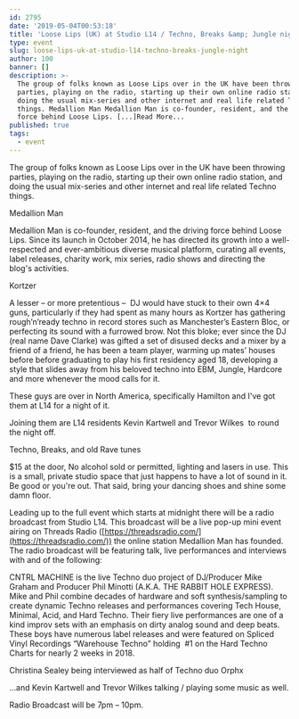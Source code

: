 ```yaml
---
id: 2795
date: '2019-05-04T00:53:18'
title: 'Loose Lips (UK) at Studio L14 / Techno, Breaks &amp; Jungle night - Loose Lips'
type: event
slug: loose-lips-uk-at-studio-l14-techno-breaks-jungle-night
author: 100
banner: []
description: >-
  The group of folks known as Loose Lips over in the UK have been throwing
  parties, playing on the radio, starting up their own online radio station, and
  doing the usual mix-series and other internet and real life related Techno
  things. Medallion Man Medallion Man is co-founder, resident, and the driving
  force behind Loose Lips. [...]Read More...
published: true
tags:
  - event
---
```

The group of folks known as Loose Lips over in the UK have been throwing parties, playing on the radio, starting up their own online radio station, and doing the usual mix-series and other internet and real life related Techno things.

Medallion Man

Medallion Man is co-founder, resident, and the driving force behind Loose Lips. Since its launch in October 2014, he has directed its growth into a well-respected and ever-ambitious diverse musical platform, curating all events, label releases, charity work, mix series, radio shows and directing the blog's activities. 

Kortzer

A lesser – or more pretentious –  DJ would have stuck to their own 4×4 guns, particularly if they had spent as many hours as Kortzer has gathering rough’n’ready techno in record stores such as Manchester’s Eastern Bloc, or perfecting its sound with a furrowed brow. Not this bloke; ever since the DJ (real name Dave Clarke) was gifted a set of disused decks and a mixer by a friend of a friend, he has been a team player, warming up mates’ houses before before graduating to play his first residency aged 18, developing a style that slides away from his beloved techno into EBM, Jungle, Hardcore and more whenever the mood calls for it. 

These guys are over in North America, specifically Hamilton and I've got them at L14 for a night of it.

Joining them are L14 residents Kevin Kartwell and Trevor Wilkes  to round the night off.

Techno, Breaks, and old Rave tunes

$15 at the door, No alcohol sold or permitted, lighting and lasers in use. This is a small, private studio space that just happens to have a lot of sound in it. Be good or you're out. That said, bring your dancing shoes and shine some damn floor.

Leading up to the full event which starts at midnight there will be a radio broadcast from Studio L14. This broadcast will be a live pop-up mini event airing on Threads Radio ([](https://threadsradio.com/?fbclid=IwAR39iLpsk31jp_6b53Dkgc2QR20AB93u8W9fEtl2R7nZXx4amwPszcYP0jQ)[https://threadsradio.com/](https://threadsradio.com/)) the online station Medallion Man has founded. The radio broadcast will be featuring talk, live performances and interviews with and of the following:

CNTRL MACHINE is the live Techno duo project of DJ/Producer Mike Graham and Producer Phil Minotti (A.K.A. THE RABBIT HOLE EXPRESS). Mike and Phil combine decades of hardware and soft synthesis/sampling to create dynamic Techno releases and performances covering Tech House, Minimal, Acid, and Hard Techno. Their fiery live performances are one of a kind improv sets with an emphasis on dirty analog sound and deep beats. These boys have numerous label releases and were featured on Spliced Vinyl Recordings “Warehouse Techno” holding  #1 on the Hard Techno Charts for nearly 2 weeks in 2018.

Christina Sealey being interviewed as half of Techno duo Orphx

…and Kevin Kartwell and Trevor Wilkes talking / playing some music as well.

Radio Broadcast will be 7pm – 10pm.